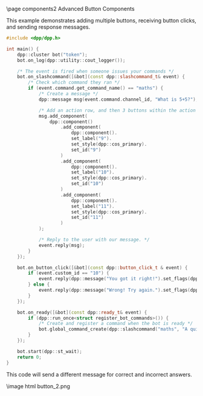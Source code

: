 \page components2 Advanced Button Components

This example demonstrates adding multiple buttons, receiving button clicks, and sending response messages.

~~~~~~~~~~~~~~~~~~~~~~~~~~~~~~~~~~~~~~~~~~~~~~~~~~~~cpp
#include <dpp/dpp.h>

int main() {
	dpp::cluster bot("token");
	bot.on_log(dpp::utility::cout_logger());

	/* The event is fired when someone issues your commands */
	bot.on_slashcommand([&bot](const dpp::slashcommand_t& event) {
		/* Check which command they ran */
		if (event.command.get_command_name() == "maths") {
			/* Create a message */
			dpp::message msg(event.command.channel_id, "What is 5+5?");

			/* Add an action row, and then 3 buttons within the action row. */
			msg.add_component(
				dpp::component()
					.add_component(
						dpp::component().
						set_label("9").
						set_style(dpp::cos_primary).
						set_id("9")
					)
					.add_component(
						dpp::component().
						set_label("10").
						set_style(dpp::cos_primary).
						set_id("10")
					)
					.add_component(
						dpp::component().
						set_label("11").
						set_style(dpp::cos_primary).
						set_id("11")
					)
			);

			/* Reply to the user with our message. */
			event.reply(msg);
		}
	});

	bot.on_button_click([&bot](const dpp::button_click_t & event) {
		if (event.custom_id == "10") {
			event.reply(dpp::message("You got it right!").set_flags(dpp::m_ephemeral));
		} else {
			event.reply(dpp::message("Wrong! Try again.").set_flags(dpp::m_ephemeral));
		}
	});

	bot.on_ready([&bot](const dpp::ready_t& event) {
		if (dpp::run_once<struct register_bot_commands>()) {
			/* Create and register a command when the bot is ready */
			bot.global_command_create(dpp::slashcommand("maths", "A quick maths question!", bot.me.id));
		}
	});

	bot.start(dpp::st_wait);
	return 0;
}
~~~~~~~~~~~~~~~~~~~~~~~~~~~~~~~~~~~~~~~~~~~~~~~~~~~~

This code will send a different message for correct and incorrect answers.

\image html button_2.png